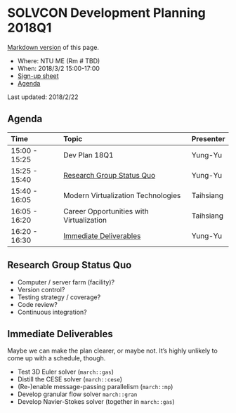 # SOLVCON Development Planning 2018Q1

[Markdown version](https://github.com/solvcon/seminar/blob/gh-pages/2018/plan18q1/index.md) of this page.

* Where: NTU ME (Rm # TBD)
* When: 2018/3/2 15:00-17:00
* [Sign-up sheet](https://github.com/solvcon/seminar/issues/8)
* [Agenda](#agenda)

Last updated: 2018/2/22

## <a name="agenda"></a>Agenda

| Time          | Topic                                    | Presenter |
| :------------ | :--------------------------------------- | --------- |
| 15:00 - 15:25 | Dev Plan 18Q1                            | Yung-Yu   |
| 15:25 - 15:40 | [Research Group Status Quo](#statusquo)  | Yung-Yu   |
| 15:40 - 16:05 | Modern Virtualization Technologies       | Taihsiang |
| 16:05 - 16:20 | Career Opportunities with Virtualization | Taihsiang |
| 16:20 - 16:30 | [Immediate Deliverables](#deliverables)  | Yung-Yu   |

## <a name="statusquo"></a>Research Group Status Quo

* Computer / server farm (facility)?
* Version control?
* Testing strategy / coverage?
* Code review?
* Continuous integration?

## <a name="deliverables"></a>Immediate Deliverables

Maybe we can make the plan clearer, or maybe not.  It’s highly unlikely to come up with a schedule, though.

* Test 3D Euler solver (`march::gas`)
* Distill the CESE solver (`march::cese`)
* (Re-)enable message-passing parallelism (`march::mp`)
* Develop granular flow solver `march::gran`
* Develop Navier-Stokes solver (together in `march::gas`)